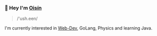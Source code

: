 ### 👋 Hey I'm [Oisín](https://en.wikipedia.org/wiki/Oisín)

> /'ush.een/

I'm currently interested in [Web-Dev](https://oisin.cloud), GoLang, Physics and learning Java.
